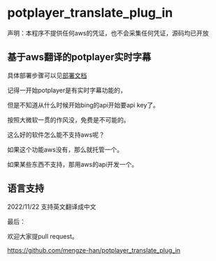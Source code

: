 # potplayer_translate_plug_in

声明：本程序不提供任何aws的凭证，也不会采集任何凭证，源码均已开放

## 基于aws翻译的potplayer实时字幕

具体部署步骤可以见[部署文档](docs/deploy.md)

记得一开始potplayer是有实时字幕功能的，

但是不知道从什么时候开始bing的api开始要api key了。

按照大微软一贯的作风没，免费是不可能的。

这么好的软件怎么能不支持aws呢？

如果这个功能aws没有，那么就托管一个。

如果某些东西不支持，那用aws的api开发一个。

## 语言支持

2022/11/22 支持英文翻译成中文


最后：

欢迎大家提pull request。

https://github.com/mengze-han/potplayer_translate_plug_in